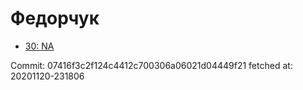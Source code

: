 # Федорчук
- [30: NA](30.md)

Commit: 07416f3c2f124c4412c700306a06021d04449f21
 fetched at: 20201120-231806
